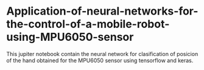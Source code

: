 # Application-of-neural-networks-for-the-control-of-a-mobile-robot-using-MPU6050-sensor
This jupiter notebook contain the neural network for clasification of posicion of the hand obtained for the MPU6050 sensor using tensorflow and keras.
